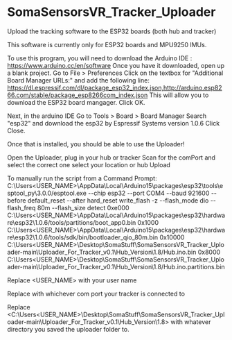# SomaSensorsVR_Tracker_Uploader
Upload the tracking software to the ESP32 boards (both hub and tracker)

This software is currently only for ESP32 boards and MPU9250 IMUs.

To use this program, you will need to download the Arduino IDE : https://www.arduino.cc/en/software
Once you have it downloaded, open up a blank project.
Go to File > Preferences
Click on the textbox for "Additional Board Manager URLs:" and add the following line:
https://dl.espressif.com/dl/package_esp32_index.json,http://arduino.esp8266.com/stable/package_esp8266com_index.json
This will allow you to download the ESP32 board mangager.
Click OK.

Next, in the arduino IDE Go to
Tools > Board > Board Manager
Search "esp32" and download the esp32 by Espressif Systems version 1.0.6
Click Close.

Once that is installed, you should be able to use the Uploader!

Open the Uploader, plug in your hub or tracker
Scan for the comPort and select the correct one
select your location or hub
Upload

To manually run the script from a Command Prompt:
C:\Users\<USER_NAME>\AppData\Local\Arduino15\packages\esp32\tools\esptool_py\3.0.0/esptool.exe --chip esp32 --port COM4 --baud 921600 --before default_reset --after hard_reset write_flash -z --flash_mode dio --flash_freq 80m --flash_size detect 0xe000 C:\Users\<USER_NAME>\AppData\Local\Arduino15\packages\esp32\hardware\esp32\1.0.6/tools/partitions/boot_app0.bin 0x1000 C:\Users\<USER_NAME>\AppData\Local\Arduino15\packages\esp32\hardware\esp32\1.0.6/tools/sdk/bin/bootloader_qio_80m.bin 0x10000 C:\Users\<USER_NAME>\Desktop\SomaStuff\SomaSensorsVR_Tracker_Uploader-main\Uploader_For_Tracker_v0.1\Hub_Version\1.8/Hub.ino.bin 0x8000 C:\Users\<USER_NAME>\Desktop\SomaStuff\SomaSensorsVR_Tracker_Uploader-main\Uploader_For_Tracker_v0.1\Hub_Version\1.8/Hub.ino.partitions.bin

Replace <USER_NAME> with your user name

Replace <COM4> with whichever com port your tracker is connected to
  
Replace <C:\Users\<USER_NAME>\Desktop\SomaStuff\SomaSensorsVR_Tracker_Uploader-main\Uploader_For_Tracker_v0.1\Hub_Version\1.8> with whatever directory you saved the uploader folder to.
